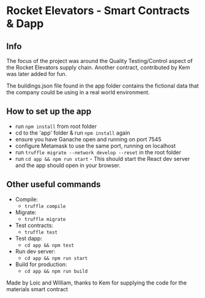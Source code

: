 # Rocket Elevators - Smart Contracts & Dapp

## Info

The focus of the project was around the Quality Testing/Control aspect of the Rocket Elevators supply chain. Another contract, contributed by Kem was later added for fun.

The buildings.json file found in the app folder contains the fictional data that the company could be using in a real world environment.

## How to set up the app

- run `npm install` from root folder
- cd to the 'app' folder & run `npm install` again
- ensure you have Ganache open and running on port 7545
- configure Metamask to use the same port, running on localhost
- run `truffle migrate --network develop --reset` in the root folder
- run  `cd app && npm run start` - This should start the React dev server and the app should open in your browser.

## Other useful commands

- Compile:
  - `truffle compile`
- Migrate:
  - `truffle migrate`
- Test contracts:
  - `truffle test`
- Test dapp:
  - `cd app && npm test`
- Run dev server:
  - `cd app && npm run start`
- Build for production:
  - `cd app && npm run build`

Made by Loic and William, thanks to Kem for supplying the code for the materials smart contract
